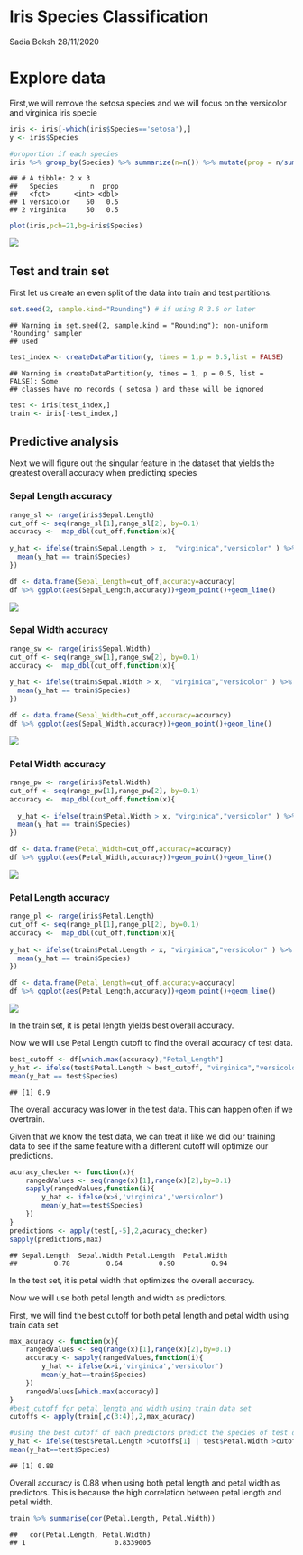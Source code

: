 Iris Species Classification
================
Sadia Boksh
28/11/2020

# Explore data

First,we will remove the setosa species and we will focus on the
versicolor and virginica iris specie

``` r
iris <- iris[-which(iris$Species=='setosa'),]
y <- iris$Species

#proportion if each species
iris %>% group_by(Species) %>% summarize(n=n()) %>% mutate(prop = n/sum(n))
```

    ## # A tibble: 2 x 3
    ##   Species        n  prop
    ##   <fct>      <int> <dbl>
    ## 1 versicolor    50   0.5
    ## 2 virginica     50   0.5

``` r
plot(iris,pch=21,bg=iris$Species)
```

![](iris_classification_files/figure-gfm/unnamed-chunk-1-1.png)<!-- -->

## Test and train set

First let us create an even split of the data into train and test
partitions.

``` r
set.seed(2, sample.kind="Rounding") # if using R 3.6 or later
```

    ## Warning in set.seed(2, sample.kind = "Rounding"): non-uniform 'Rounding' sampler
    ## used

``` r
test_index <- createDataPartition(y, times = 1,p = 0.5,list = FALSE)
```

    ## Warning in createDataPartition(y, times = 1, p = 0.5, list = FALSE): Some
    ## classes have no records ( setosa ) and these will be ignored

``` r
test <- iris[test_index,]
train <- iris[-test_index,]
```

## Predictive analysis

Next we will figure out the singular feature in the dataset that yields
the greatest overall accuracy when predicting species

### Sepal Length accuracy

``` r
range_sl <- range(iris$Sepal.Length)
cut_off <- seq(range_sl[1],range_sl[2], by=0.1)
accuracy <-  map_dbl(cut_off,function(x){
  
y_hat <- ifelse(train$Sepal.Length > x,  "virginica","versicolor" ) %>% factor(levels = levels(train$Species))
  mean(y_hat == train$Species)
})

df <- data.frame(Sepal_Length=cut_off,accuracy=accuracy)
df %>% ggplot(aes(Sepal_Length,accuracy))+geom_point()+geom_line()
```

![](iris_classification_files/figure-gfm/unnamed-chunk-3-1.png)<!-- -->

### Sepal Width accuracy

``` r
range_sw <- range(iris$Sepal.Width)
cut_off <- seq(range_sw[1],range_sw[2], by=0.1)
accuracy <-  map_dbl(cut_off,function(x){
  
y_hat <- ifelse(train$Sepal.Width > x,  "virginica","versicolor" ) %>% factor(levels = levels(train$Species))
  mean(y_hat == train$Species)
})

df <- data.frame(Sepal_Width=cut_off,accuracy=accuracy)
df %>% ggplot(aes(Sepal_Width,accuracy))+geom_point()+geom_line()
```

![](iris_classification_files/figure-gfm/unnamed-chunk-4-1.png)<!-- -->

### Petal Width accuracy

``` r
range_pw <- range(iris$Petal.Width)
cut_off <- seq(range_pw[1],range_pw[2], by=0.1)
accuracy <-  map_dbl(cut_off,function(x){
  
  y_hat <- ifelse(train$Petal.Width > x, "virginica","versicolor" ) %>% factor(levels = levels(train$Species))
  mean(y_hat == train$Species)
})

df <- data.frame(Petal_Width=cut_off,accuracy=accuracy)
df %>% ggplot(aes(Petal_Width,accuracy))+geom_point()+geom_line()
```

![](iris_classification_files/figure-gfm/unnamed-chunk-5-1.png)<!-- -->

### Petal Length accuracy

``` r
range_pl <- range(iris$Petal.Length)
cut_off <- seq(range_pl[1],range_pl[2], by=0.1)
accuracy <-  map_dbl(cut_off,function(x){
  
y_hat <- ifelse(train$Petal.Length > x, "virginica","versicolor" ) %>% factor(levels = levels(train$Species))
  mean(y_hat == train$Species)
})

df <- data.frame(Petal_Length=cut_off,accuracy=accuracy)
df %>% ggplot(aes(Petal_Length,accuracy))+geom_point()+geom_line()
```

![](iris_classification_files/figure-gfm/unnamed-chunk-6-1.png)<!-- -->

In the train set, it is petal length yields best overall accuracy.

Now we will use Petal Length cutoff to find the overall accuracy of test
data.

``` r
best_cutoff <- df[which.max(accuracy),"Petal_Length"]
y_hat <- ifelse(test$Petal.Length > best_cutoff, "virginica","versicolor" ) %>% factor(levels = levels(test$Species))
mean(y_hat == test$Species)
```

    ## [1] 0.9

The overall accuracy was lower in the test data. This can happen often
if we overtrain.

Given that we know the test data, we can treat it like we did our
training data to see if the same feature with a different cutoff will
optimize our predictions.

``` r
acuracy_checker <- function(x){
    rangedValues <- seq(range(x)[1],range(x)[2],by=0.1)
    sapply(rangedValues,function(i){
        y_hat <- ifelse(x>i,'virginica','versicolor')
        mean(y_hat==test$Species)
    })
}
predictions <- apply(test[,-5],2,acuracy_checker)
sapply(predictions,max) 
```

    ## Sepal.Length  Sepal.Width Petal.Length  Petal.Width 
    ##         0.78         0.64         0.90         0.94

In the test set, it is petal width that optimizes the overall accuracy.

Now we will use both petal length and width as predictors.

First, we will find the best cutoff for both petal length and petal
width using train data set

``` r
max_acuracy <- function(x){
    rangedValues <- seq(range(x)[1],range(x)[2],by=0.1)
    accuracy <- sapply(rangedValues,function(i){
        y_hat <- ifelse(x>i,'virginica','versicolor')
        mean(y_hat==train$Species)
    })
    rangedValues[which.max(accuracy)]
}
#best cutoff for petal length and width using train data set
cutoffs <- apply(train[,c(3:4)],2,max_acuracy)

#using the best cutoff of each predictors predict the species of test dataset
y_hat <- ifelse(test$Petal.Length >cutoffs[1] | test$Petal.Width >cutoffs[2],'virginica','versicolor')
mean(y_hat==test$Species)
```

    ## [1] 0.88

Overall accuracy is 0.88 when using both petal length and petal width as
predictors. This is because the high correlation between petal length
and petal width.

``` r
train %>% summarise(cor(Petal.Length, Petal.Width))
```

    ##   cor(Petal.Length, Petal.Width)
    ## 1                      0.8339005
